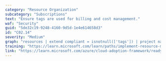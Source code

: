 ```yaml
---
category: "Resource Organization"
subcategory: "Subscriptions"
text: "Ensure tags are used for billing and cost management."
waf: "Security"
guid: "5de32c19-9248-4160-9d5d-1e4e614658d3"
id: "C02.14"
severity: "Medium"
graph: "resources | extend compliant = isnotnull(['tags']) | project name, id, subscriptionId, resourceGroup, tags, compliant"
training: "https://learn.microsoft.com/learn/paths/implement-resource-mgmt-security/"
link: "https://learn.microsoft.com/azure/cloud-adoption-framework/ready/azure-best-practices/track-costs"
---
```

